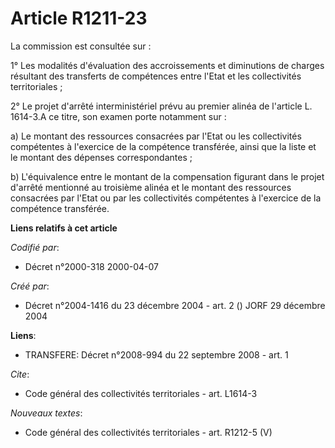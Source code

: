 # Article R1211-23

La commission est consultée sur : 

1° Les modalités d'évaluation des accroissements et diminutions de charges résultant des transferts de compétences entre
l'Etat et les collectivités territoriales ; 

2° Le projet d'arrêté interministériel prévu au premier alinéa de l'article L. 1614-3.A ce titre, son examen porte notamment
sur : 

a) Le montant des ressources consacrées par l'Etat ou les collectivités compétentes à l'exercice de la compétence transférée,
ainsi que la liste et le montant des dépenses correspondantes ; 

b) L'équivalence entre le montant de la compensation figurant dans le projet d'arrêté mentionné au troisième alinéa et le
montant des ressources consacrées par l'Etat ou par les collectivités compétentes à l'exercice de la compétence transférée.

**Liens relatifs à cet article**

_Codifié par_:

  - Décret n°2000-318 2000-04-07

_Créé par_:

  - Décret n°2004-1416 du 23 décembre 2004 - art. 2 () JORF 29 décembre 2004

**Liens**:

  - TRANSFERE: Décret n°2008-994 du 22 septembre 2008 - art. 1

_Cite_:

  - Code général des collectivités territoriales - art. L1614-3

_Nouveaux textes_:

  - Code général des collectivités territoriales - art. R1212-5 (V)
